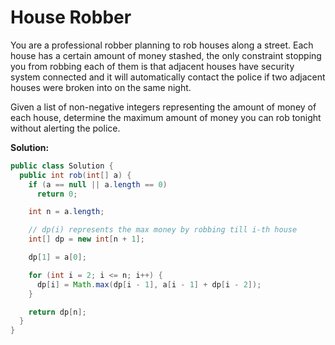 # House Robber

You are a professional robber planning to rob houses along a street. Each house has a certain amount of money stashed, the only constraint stopping you from robbing each of them is that adjacent houses have security system connected and it will automatically contact the police if two adjacent houses were broken into on the same night.

Given a list of non-negative integers representing the amount of money of each house, determine the maximum amount of money you can rob tonight without alerting the police.

**Solution:**
```java
public class Solution {
  public int rob(int[] a) {
    if (a == null || a.length == 0)
      return 0;

    int n = a.length;

    // dp(i) represents the max money by robbing till i-th house
    int[] dp = new int[n + 1];

    dp[1] = a[0];

    for (int i = 2; i <= n; i++) {
      dp[i] = Math.max(dp[i - 1], a[i - 1] + dp[i - 2]);
    }

    return dp[n];
  }
}
```